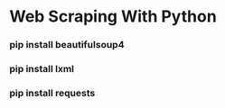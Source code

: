 # Web Scraping With Python


### pip install beautifulsoup4
### pip install lxml
### pip install requests
